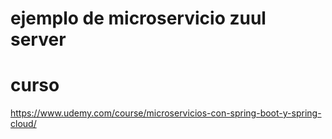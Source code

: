 # ejemplo de microservicio zuul server

# curso
https://www.udemy.com/course/microservicios-con-spring-boot-y-spring-cloud/